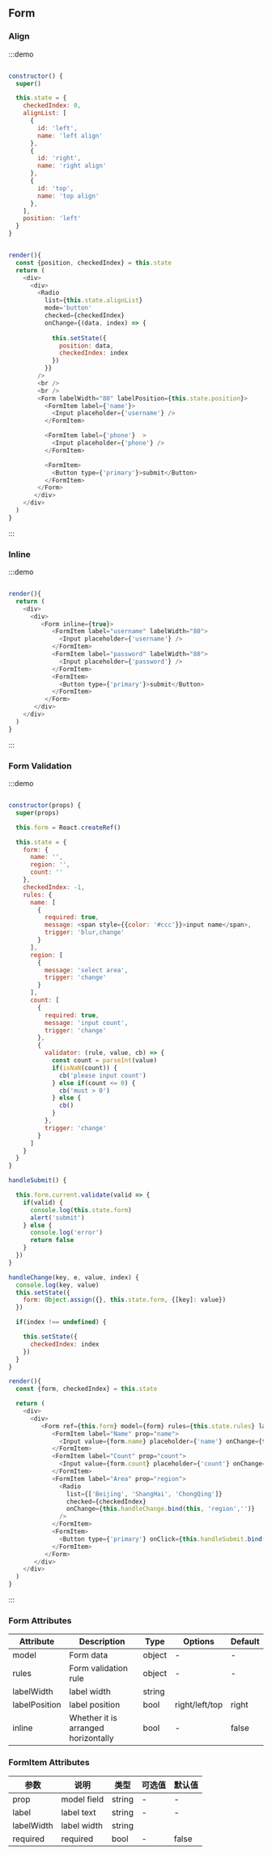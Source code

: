 ## Form



### Align

:::demo 



```js

constructor() {
  super()

  this.state = {
    checkedIndex: 0,
    alignList: [
      {
        id: 'left',
        name: 'left align'
      },
      {
        id: 'right',
        name: 'right align'
      },
      {
        id: 'top',
        name: 'top align'
      },
    ],
    position: 'left'
  }
}


render(){
  const {position, checkedIndex} = this.state
  return (
    <div>
      <div>
        <Radio 
          list={this.state.alignList} 
          mode='button'
          checked={checkedIndex}
          onChange={(data, index) => {
            
            this.setState({
              position: data,
              checkedIndex: index
            })
          }}
        />
        <br />
        <br />
        <Form labelWidth="80" labelPosition={this.state.position}>
          <FormItem label={'name'}>
            <Input placeholder={'username'} />
          </FormItem>

          <FormItem label={'phone'}  >
            <Input placeholder={'phone'} />
          </FormItem>

          <FormItem>
            <Button type={'primary'}>submit</Button>
          </FormItem>
        </Form>
       </div>
    </div>
  )
}
```
:::

### Inline

:::demo 



```js

render(){
  return (
    <div>
      <div>
         <Form inline={true}>
            <FormItem label="username" labelWidth="80">
              <Input placeholder={'username'} />
            </FormItem>
            <FormItem label="password" labelWidth="80">
              <Input placeholder={'password'} />
            </FormItem>
            <FormItem>
              <Button type={'primary'}>submit</Button>
            </FormItem>
          </Form>
       </div>
    </div>
  )
}
```
:::

### Form Validation

:::demo 



```js

constructor(props) {
  super(props)

  this.form = React.createRef()

  this.state = {
    form: {
      name: '',
      region: '',
      count: ''
    },
    checkedIndex: -1,
    rules: {
      name: [
        {
          required: true,
          message: <span style={{color: '#ccc'}}>input name</span>,
          trigger: 'blur,change'
        }
      ],
      region: [
        {
          message: 'select area',
          trigger: 'change'
        }
      ],
      count: [
        {
          required: true,
          message: 'input count',
          trigger: 'change'
        },
        {
          validator: (rule, value, cb) => {
            const count = parseInt(value)
            if(isNaN(count)) {
              cb('please input count')
            } else if(count <= 0) {
              cb('must > 0')
            } else {
              cb()
            }
          },
          trigger: 'change'
        }
      ]
    }
  }
}

handleSubmit() {

  this.form.current.validate(valid => {
    if(valid) {
      console.log(this.state.form)
      alert('submit')
    } else {
      console.log('error')
      return false
    }
  })
}

handleChange(key, e, value, index) {
  console.log(key, value)
  this.setState({
    form: Object.assign({}, this.state.form, {[key]: value})
  })

  if(index !== undefined) {

    this.setState({
      checkedIndex: index
    })
  }
}

render(){
  const {form, checkedIndex} = this.state

  return (
    <div>
      <div>
         <Form ref={this.form} model={form} rules={this.state.rules} labelWidth="80">
            <FormItem label="Name" prop="name">
              <Input value={form.name} placeholder={'name'} onChange={this.handleChange.bind(this, 'name')}/>
            </FormItem>
            <FormItem label="Count" prop="count">
              <Input value={form.count} placeholder={'count'} onChange={this.handleChange.bind(this, 'count')}/>
            </FormItem>
            <FormItem label="Area" prop="region">
              <Radio 
                list={['Beijing', 'ShangHai', 'ChongQing']} 
                checked={checkedIndex}
                onChange={this.handleChange.bind(this, 'region','')}
              />
            </FormItem>
            <FormItem>
              <Button type={'primary'} onClick={this.handleSubmit.bind(this)}>Submit</Button>
            </FormItem>
          </Form>
       </div>
    </div>
  )
}
```
:::


### Form Attributes

| Attribute | Description | Type | Options | Default  |
| --- | ---  | --- | ---- | ---   |
| model | Form data | object  | - | - |
| rules | Form validation rule | object  | - | - |
| labelWidth | label width | string  | |
| labelPosition | label position | bool |right/left/top|right|
| inline | Whether it is arranged horizontally | bool | - | false|


### FormItem Attributes

| 参数 | 说明 | 类型 | 可选值 | 默认值|
| --- | ---  | --- | ---- | ---   |
| prop | model field  | string  | - | - |
| label | label text | string  | - | - |
| labelWidth | label width | string  | |
| required | required | bool  | - | false |


